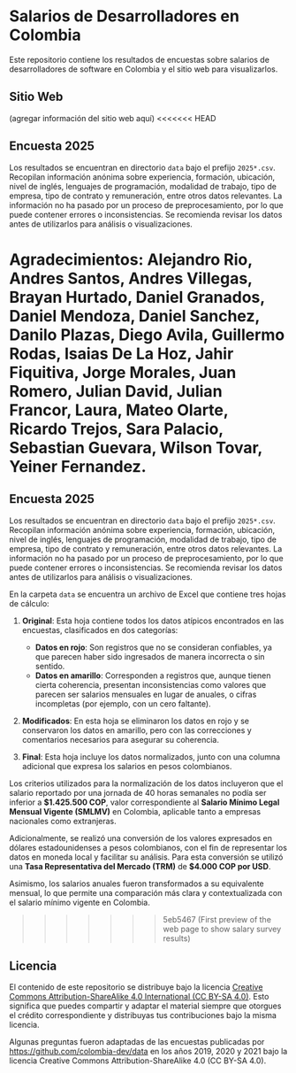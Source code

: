 # Salarios de Desarrolladores en Colombia
Este repositorio contiene los resultados de encuestas sobre salarios de desarrolladores de software en Colombia y el sitio web para visualizarlos.

## Sitio Web
(agregar información del sitio web aquí)
<<<<<<< HEAD

## Encuesta 2025
Los resultados se encuentran en directorio `data` bajo el prefijo `2025*.csv`. Recopilan información anónima sobre experiencia, formación, ubicación, nivel de inglés, lenguajes de programación, modalidad de trabajo, tipo de empresa, tipo de contrato y remuneración, entre otros datos relevantes. La información no ha pasado por un proceso de preprocesamiento, por lo que puede contener errores o inconsistencias. Se recomienda revisar los datos antes de utilizarlos para análisis o visualizaciones.

**Agradecimientos:** Alejandro Rio, Andres Santos, Andres Villegas, Brayan Hurtado, Daniel Granados, Daniel Mendoza, Daniel Sanchez, Danilo Plazas, Diego Avila, Guillermo Rodas, Isaias De La Hoz, Jahir Fiquitiva, Jorge Morales, Juan Romero, Julian David, Julian Francor, Laura, Mateo Olarte, Ricardo Trejos, Sara Palacio, Sebastian Guevara, Wilson Tovar, Yeiner Fernandez.
=======

## Encuesta 2025
Los resultados se encuentran en directorio `data` bajo el prefijo `2025*.csv`. Recopilan información anónima sobre experiencia, formación, ubicación, nivel de inglés, lenguajes de programación, modalidad de trabajo, tipo de empresa, tipo de contrato y remuneración, entre otros datos relevantes. La información no ha pasado por un proceso de preprocesamiento, por lo que puede contener errores o inconsistencias. Se recomienda revisar los datos antes de utilizarlos para análisis o visualizaciones.

En la carpeta `data` se encuentra un archivo de Excel que contiene tres hojas de cálculo:

1. **Original**: Esta hoja contiene todos los datos atípicos encontrados en las encuestas, clasificados en dos categorías:
   - **Datos en rojo**: Son registros que no se consideran confiables, ya que parecen haber sido ingresados de manera incorrecta o sin sentido.
   - **Datos en amarillo**: Corresponden a registros que, aunque tienen cierta coherencia, presentan inconsistencias como valores que parecen ser salarios mensuales en lugar de anuales, o cifras incompletas (por ejemplo, con un cero faltante).

2. **Modificados**: En esta hoja se eliminaron los datos en rojo y se conservaron los datos en amarillo, pero con las correcciones y comentarios necesarios para asegurar su coherencia.

3. **Final**: Esta hoja incluye los datos normalizados, junto con una columna adicional que expresa los salarios en pesos colombianos.

Los criterios utilizados para la normalización de los datos incluyeron que el salario reportado por una jornada de 40 horas semanales no podía ser inferior a **$1.425.500 COP**, valor correspondiente al **Salario Mínimo Legal Mensual Vigente (SMLMV)** en Colombia, aplicable tanto a empresas nacionales como extranjeras.

Adicionalmente, se realizó una conversión de los valores expresados en dólares estadounidenses a pesos colombianos, con el fin de representar los datos en moneda local y facilitar su análisis. Para esta conversión se utilizó una **Tasa Representativa del Mercado (TRM)** de **$4.000 COP por USD**.

Asimismo, los salarios anuales fueron transformados a su equivalente mensual, lo que permite una comparación más clara y contextualizada con el salario mínimo vigente en Colombia.

>>>>>>> 5eb5467 (First preview of the web page to show salary survey results)

## Licencia

El contenido de este repositorio se distribuye bajo la licencia [Creative Commons Attribution-ShareAlike 4.0 International (CC BY-SA 4.0)](https://creativecommons.org/licenses/by-sa/4.0/). Esto significa que puedes compartir y adaptar el material siempre que otorgues el crédito correspondiente y distribuyas tus contribuciones bajo la misma licencia.

Algunas preguntas fueron adaptadas de las encuestas publicadas por https://github.com/colombia-dev/data en los años 2019, 2020 y 2021 bajo la licencia Creative Commons Attribution-ShareAlike 4.0 (CC BY-SA 4.0).
